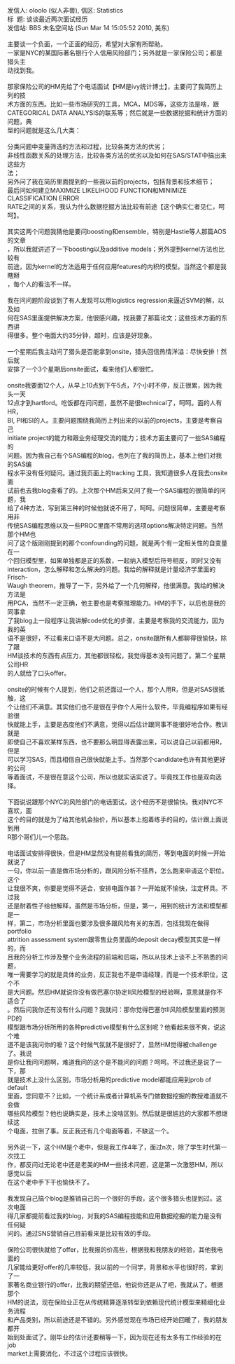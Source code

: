 发信人: oloolo (似人非兽), 信区: Statistics<br /> 标&nbsp; 题: 谈谈最近两次面试经历<br /> 发信站: BBS 未名空间站 (Sun Mar 14 15:05:52 2010, 美东)<br /> <br /> 主要谈一个负面，一个正面的经历，希望对大家有所帮助。<br /> 一家是NYC的某国际著名银行个人信用风险部门；另外就是一家保险公司；都是猎头主<br /> 动找到我。<br /> <br /> 那家保险公司的HM先给了个电话面试【HM是ivy统计博士】，主要问了我简历上列的技<br /> 术方面的东西。比如一些市场研究的工具，MCA，MDS等，这些方法是啥，跟<br /> CATEGORICAL DATA ANALYSIS的联系等；然后就是一些数据挖掘和统计方面的问题，典<br /> 型的问题就是这么几大类：<br /> <br /> 分类问题中变量筛选的方法和过程，比较各类方法的优劣；<br /> 非线性函数关系的处理方法，比较各类方法的优劣以及如何在SAS/STAT中搞出来这些方<br /> 法；<br /> 另外问了我在简历里面提到的一些我以前的projects，包括背景和技术细节；<br /> 最后问如何建立MAXIMIZE LIKELIHOOD FUNCTION和MINIMIZE CLASSIFICATION ERROR <br /> RATE之间的关系，我认为什么数据挖掘方法比较有前途【这个确实仁者见仁，呵呵】。<br /> <br /> 其实这两个问题我猜他是要问boosting和ensemble，特别是Hastie等人那篇AOS的文章<br /> ，所以我就讲述了一下boosting以及additive models；另外提到kernel方法也比较有<br /> 前途，因为kernel的方法适用于任何应用features的内积的模型。当然这个都是我瞎掰<br /> ，每个人的看法不一样。<br /> <br /> 我在问问题阶段谈到了有人发现可以用logistics regression来逼近SVM的解，以及如<br /> 何在SAS里面提供解决方案，他很感兴趣，找我要了那篇论文；这些技术方面的东西讲<br /> 得很多。整个电面大约35分钟，超时，应该是好现象。<br /> <br /> 一个星期后我主动问了猎头是否能拿到onsite，猎头回信热情洋溢：尽快安排！然后就<br /> 安排了一个3个星期后onsite面试，看来他们人都很忙。<br /> <br /> onsite我要面12个人，从早上10点到下午5点，7个小时不停，反正很累，因为我头一天<br /> 12点才到hartford。吃饭都在问问题，虽然不是很technical了，呵呵。面的人有HR，<br /> BI, PI和SI的人。主要问题围绕我简历上列出来的以前的projects，主要是考察自己<br /> initiate project的能力和跟业务经理交流的能力；技术方面主要问了一些SAS编程的<br /> 问题。因为我自己有个SAS编程的blog，也列在了我的简历上，基本上他们对我的SAS编<br /> 程水平没有任何疑问。通过我页面上的tracking 工具，我知道很多人在我去onsite面<br /> 试前也去我blog查看了的。上次那个HM后来又问了我一个SAS编程的很简单的问题，我<br /> 给了4种方法，写到第三种的时候他就说不用了，呵呵。问题很简单，主要是考察用非<br /> 传统SAS编程思维以及一些PROC里面不常用的选项options解决特定问题。当然那个HM也<br /> 问了这个版刚刚提到的那个confounding的问题，就是两个有一定相关性的自变量在一<br /> 个回归模型里，如果单独都是正的系数，一起纳入模型后符号相反，同时又没有<br /> interaction，怎么解释和怎么解决的问题。我给的解释就是计量经济学里面的Frisch-<br /> Waugh theorem，推导了一下，另外给了一个几何解释，他很满意。我给的解决方法是<br /> 用PCA，当然不一定正确，他主要也是考察推理能力。HM的手下，以后也是我的同事拿<br /> 了我blog上一段程序让我讲解code优化的步骤，主要是考察我的交流能力，因为我的英<br /> 语不是很好，不过看来口语不是大问题。总之，onsite跟所有人都聊得很愉快，除了跟<br /> HM谈技术的东西有点压力，其他都很轻松，我觉得基本没有问题了。第二个星期公司HR<br /> 的人就给了口头offer。<br /> <br /> onsite的时候有个人提到，他们之前还面过一个人，那个人用R，但是对SAS很抵触，这<br /> 个让他们不满意。其实他们也不是很在乎你个人用什么软件，毕竟编程序如果有经验很<br /> 快就能上手，主要是态度他们不满意，觉得以后估计跟同事不能很好地合作。教训就是<br /> 即使自己不喜欢某样东西，也不要那么明显得表露出来，可以说自己以前都用R，但是<br /> 可以学习SAS，而且相信自己很快就能上手。当然那个candidate也许有其他更好的公司<br /> 等着面试，不是很在意这个公司，所以也就实话实说了。毕竟找工作也是双向选择。<br /> <br /> 下面说说跟那个NYC的风险部门的电话面试，这个经历不是很愉快。我对NYC不喜欢，面<br /> 这个的目的就是为了给其他机会抬价，所以基本上抱着练手的目的，估计跟上面说到用<br /> R那个哥们儿一个思路。<br /> <br /> 电话面试安排得很快，但是HM显然没有提前看我的简历，等到电面的时候一开始就说了<br /> 一句，你以前一直是做市场分析的，跟风险分析不搭界，怎么跑来申请这个职位。这个<br /> 让我很不爽，你要是觉得不适合，安排电面作甚？一开始就不愉快，注定杯具。不过我<br /> 还是耐着性子给他解释，虽然是市场分析，但是，第一，用到的统计方法和模型都是一<br /> 样，第二，市场分析里面也要涉及很多跟风险有关的东西，包括我现在做得portfolio <br /> attrition assessment system跟零售业务里面的deposit decay模型其实是一样的，而<br /> 且我的分析工作涉及整个业务流程的前端和后端，所以从技术上谈不上不熟悉的问题，<br /> 唯一需要学习的就是具体的业务，反正我也不是申请经理，而是一个技术职位，这个不<br /> 是大问题。然后HM就说你没有做巴塞尔协定II风险模型的经验啊，意思就是你不适合了<br /> 。然后问我你还有没有什么问题？我就问：那你觉得巴塞尔II风险模型里面的预测PD的<br /> 模型跟市场分析所用的各种predictive模型有什么区别呢？他看起来很不爽，说这个难<br /> 道不是该我问你的嚒？这个时候气氛就不是很好了，显然HM觉得被challenge了。我说<br /> 是你让我问问题啊，难道我问的这个是不能问的问题？呵呵。不过我还是说了一下，那<br /> 就是技术上没什么区别，市场分析用的predictive model都能应用到prob of default<br /> 里面，您同意不？比如，一个统计系或者计算机系专门做数据挖掘的教授难道就不会做<br /> 哪些风险模型？他也说确实是，技术上没啥区别。然后就是很尴尬的大家都不想继续这<br /> 个电面，拉倒了事。反正我还有几个电面等着，不缺这一个。<br /> <br /> 另外说一下，这个HM是个老中，但是我工作4年了，面过n次，除了学生时代第一次找工<br /> 作，都反问过无论老中还是老美的HM一些技术问题，这是第一次激怒HM，所以感觉以后<br /> 在这个老中手下干也愉快不了。<br /> <br /> 我发现自己搞个blog是推销自己的一个很好的手段，这个很多猎头也提到过。这次电面<br /> 得几家都提前看过我的blog，对我的SAS编程技能和应用数据挖掘的能力是没有任何疑<br /> 问的。通过SNS营销自己目前看来是比较有效的手段。<br /> <br /> 保险公司很快就给了offer，比我报的价高些，根据我和我朋友的经验，其他我电面的<br /> 几家能给更好offer的几率较低，我以前的一个同学，背景和水平也很好的，拿到了一<br /> 家著名商业银行的offer，比我的期望还低，他说你还是从了吧，我就从了。根据那个<br /> HM的说法，现在保险业正在从传统精算逐渐转型到依赖现代统计模型来精细化业务流程<br /> 和产品类别，所以前途还是不错的。另外感觉现在市场已经开始回暖了，我的朋友都开<br /> 始到处面试了。刚毕业的估计还要稍等一下，因为现在还有太多有工作经验的在job <br /> market上需要消化，不过这个过程应该很快。<br /> 